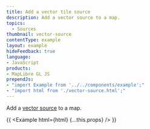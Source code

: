 ```yaml
---
title: Add a vector tile source
description: Add a vector source to a map.
topics:
  - Sources
thumbnail: vector-source
contentType: example
layout: example
hideFeedback: true
language:
- JavaScript
products:
- MapLibre GL JS
prependJs:
- "import Example from '../../components/example';"
- "import html from './vector-source.html';"
---
```


Add a [vector source](https://maplibre.org/maplibre-gl-style-spec/sources/#vector) to a map.

{{ <Example html={html} {...this.props} /> }}
